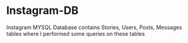 # Instagram-DB
Instagram MYSQL Database contains Stories, Users, Posts, Messages tables where I performed some queries on these tables 
